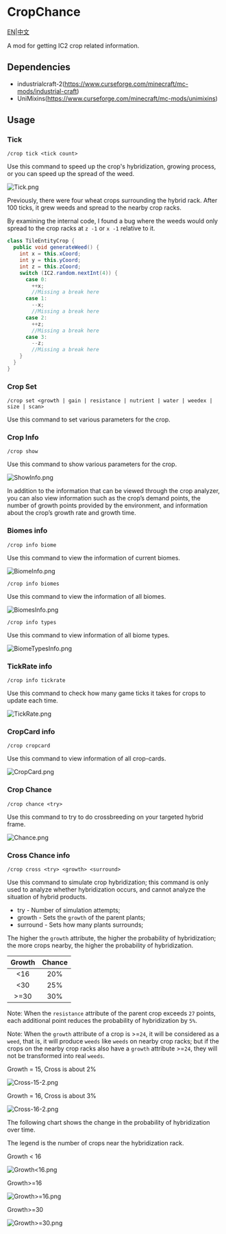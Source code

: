 # CropChance

[EN](Readme.md)|[中文](Readme_zh.md)

A mod for getting IC2 crop related information.

## Dependencies

- industrialcraft-2(https://www.curseforge.com/minecraft/mc-mods/industrial-craft)
- UniMixins(https://www.curseforge.com/minecraft/mc-mods/unimixins)

## Usage

### Tick

`/crop tick <tick count>`

Use this command to speed up the crop's hybridization, growing process,
or you can speed up the spread of the weed.

![Tick.png](docs/Tick.png)

Previously, there were four wheat crops surrounding the hybrid rack.
After 100 ticks, it grew weeds and spread to the nearby crop racks.

By examining the internal code, I found a bug where the weeds would only
spread to the crop racks at `z -1` or `x -1` relative to it.

```java
class TileEntityCrop {
  public void generateWeed() {
    int x = this.xCoord;
    int y = this.yCoord;
    int z = this.zCoord;
    switch (IC2.random.nextInt(4)) {
      case 0:
        ++x;
        //Missing a break here
      case 1:
        --x;
        //Missing a break here
      case 2:
        ++z;
        //Missing a break here
      case 3:
        --z;
        //Missing a break here
    }
  }
}
```

### Crop Set

`/crop set <growth | gain | resistance | nutrient | water | weedex | size | scan>`

Use this command to set various parameters for the crop.

### Crop Info

`/crop show`

Use this command to show various parameters for the crop.

![ShowInfo.png](docs/ShowInfo.png)

In addition to the information that can be viewed through the crop analyzer, you can also view information such as the
crop’s demand points, the number of growth points provided by the environment, and information about the crop’s growth
rate and growth time.

### Biomes info

`/crop info biome`

Use this command to view the information of current biomes.

![BiomeInfo.png](docs/BiomeInfo.png)

`/crop info biomes`

Use this command to view the information of all biomes.

![BiomesInfo.png](docs/BiomesInfo.png)

`/crop info types`

Use this command to view information of all biome types.

![BiomeTypesInfo.png](docs/BiomeTypesInfo.png)

### TickRate info

`/crop info tickrate`

Use this command to check how many game ticks it takes for crops to update each time.

![TickRate.png](docs/TickRate.png)

### CropCard info

`/crop cropcard`

Use this command to view information of all crop-cards.

![CropCard.png](docs/CropCard.png)

### Crop Chance

`/crop chance <try>`

Use this command to try to do crossbreeding on your targeted hybrid frame.

![Chance.png](docs/Chance.png)

### Cross Chance info

`/crop cross <try> <growth> <surround>`

Use this command to simulate crop hybridization;
this command is only used to analyze whether hybridization occurs, and cannot analyze the situation of hybrid products.

- try - Number of simulation attempts;
- growth - Sets the `growth` of the parent plants;
- surround - Sets how many plants surrounds;

The higher the `growth` attribute, the higher the probability of hybridization;
the more crops nearby, the higher the probability of hybridization.

| Growth | Chance |
|:------:|:------:|
|  <16   |  20%   |
|  <30   |  25%   |
|  >=30  |  30%   |

Note: When the `resistance` attribute of the parent crop exceeds `27` points,
each additional point reduces the probability of hybridization by `5%`.

Note: When the `growth` attribute of a crop is >=`24`, it will be considered as a `weed`,
that is, it will produce `weeds` like `weeds` on nearby crop racks;
but if the crops on the nearby crop racks also have a `growth` attribute >=`24`, they will not be transformed into
real `weeds`.

Growth = 15, Cross is about 2%

![Cross-15-2.png](docs/Cross-15-2.png)

Growth = 16, Cross is about 3%

![Cross-16-2.png](docs/Cross-16-2.png)

The following chart shows the change in the probability of hybridization over time.

The legend is the number of crops near the hybridization rack.

Growth < 16

![Growth<16.png](docs/Growth-16.png)

Growth>=16

![Growth>=16.png](docs/Growth+16.png)

Growth>=30

![Growth>=30.png](docs/Growth+30.png)
